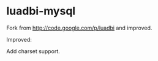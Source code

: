 # luadbi-mysql
Fork from http://code.google.com/p/luadbi and improved.

Improved:

Add charset support.
